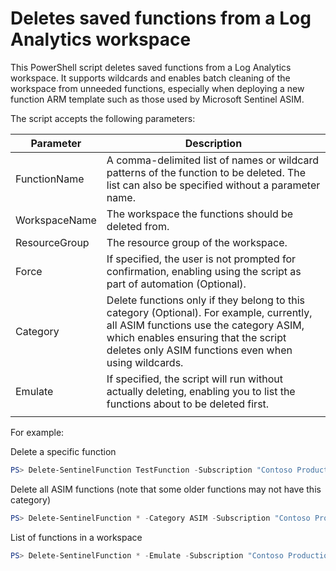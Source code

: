 # Deletes saved functions from a Log Analytics workspace

This PowerShell script deletes saved functions from a Log Analytics workspace. It supports wildcards and enables batch cleaning of the workspace from unneeded functions, especially when deploying a new function ARM template such as those used by Microsoft Sentinel ASIM.

The script accepts the following parameters:

| Parameter | Description |
| --------- | ----------- |
| FunctionName | A comma-delimited list of names or wildcard patterns of the function to be deleted. The list can also be specified without a parameter name. |
| WorkspaceName | The workspace the functions should be deleted from. |
| ResourceGroup | The resource group of the workspace. |
| Force | If specified, the user is not prompted for confirmation, enabling using the script as part of automation  (Optional). |
| Category | Delete functions only if they belong to this category (Optional). For example, currently, all ASIM functions use the category ASIM, which enables ensuring that the script deletes only ASIM functions even when using wildcards. |
| Emulate | If specified, the script will run without actually deleting, enabling you to list the functions about to be deleted first. |
|||

For example:

Delete a specific function

``` PowerShell
PS> Delete-SentinelFunction TestFunction -Subscription "Contoso Production" -Workspace contosoc_ws -ResourceGroup soc_rg
```

Delete all ASIM functions (note that some older functions may not have this category)

``` PowerShell
PS> Delete-SentinelFunction * -Category ASIM -Subscription "Contoso Production" -Workspace contosoc_ws -ResourceGroup soc_rg
```

List of functions in a workspace

``` PowerShell
PS> Delete-SentinelFunction * -Emulate -Subscription "Contoso Production" -Workspace contosoc_ws -ResourceGroup soc_rg
```
